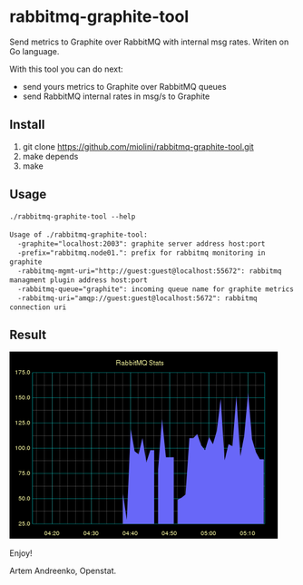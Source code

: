 rabbitmq-graphite-tool
======================

Send metrics to Graphite over RabbitMQ with internal msg rates. Writen on Go language.

With this tool you can do next:

- send yours metrics to Graphite over RabbitMQ queues
- send RabbitMQ internal rates in msg/s to Graphite

## Install

1. git clone https://github.com/miolini/rabbitmq-graphite-tool.git
2. make depends
3. make

## Usage

```
./rabbitmq-graphite-tool --help

Usage of ./rabbitmq-graphite-tool:
  -graphite="localhost:2003": graphite server address host:port
  -prefix="rabbitmq.node01.": prefix for rabbitmq monitoring in graphite
  -rabbitmq-mgmt-uri="http://guest:guest@localhost:55672": rabbitmq managment plugin address host:port
  -rabbitmq-queue="graphite": incoming queue name for graphite metrics
  -rabbitmq-uri="amqp://guest:guest@localhost:5672": rabbitmq connection uri
```

## Result

![Image](graphite.png?raw=true)


Enjoy!


Artem Andreenko,
Openstat.
